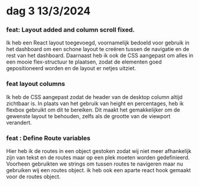 # dag 3 13/3/2024



### feat: Layout added and column scroll fixed.

Ik heb een React layout toegevoegd, voornamelijk bedoeld voor gebruik in het dashboard om een schone layout te creëren tussen de navigatie en de rest van het dashboard. Daarnaast heb ik ook de CSS aangepast om alles in een mooie flex-structuur te plaatsen, zodat de elementen goed gepositioneerd worden en de layout er netjes uitziet.

### feat layout columns&#x20;

Ik heb de CSS aangepast zodat de header van de desktop column altijd zichtbaar is. In plaats van het gebruik van height en percentages, heb ik flexbox gebruikt om dit te bereiken. Dit maakt het gemakkelijker om de gewenste layout te behouden, zelfs als de grootte van de viewport verandert.

### feat : Define Route variables

Hier heb ik de routes in een object gestoken zodat wij niet meer afhankelijk zijn van tekst en de routes maar op een plek moeten worden gedefinieerd. Voorheen gebruikten we strings om tussen routes te navigeren maar nu gebruiken wij een routes object. ik heb ook een aparte react hook gemaakt voor de routes object.

